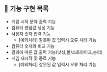## 🚀 기능 구현 목록

- 게임 시작 문자 출력 기능
- 컴퓨터 랜덤값 생성 기능
- 사용자 숫자 입력 기능
  - [예외처리] 잘못된 값 입력시 오류 처리 기능
- 컴퓨터 숫자와 비교 기능
- 결과에 따른 값 출력 기능(낫싱,볼/스트라이크,승리)
- 게임 재시작 및 종료 기능
  - [예외처리] 잘못된 값 입력시 오류 처리 기능